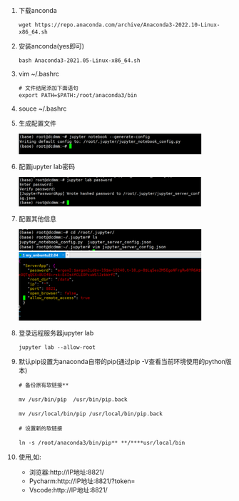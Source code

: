 1. 下载anconda

    ```shell
    wget https://repo.anaconda.com/archive/Anaconda3-2022.10-Linux-x86_64.sh
    ```

2. 安装anconda(yes即可)

    ```shell
    bash Anaconda3-2021.05-Linux-x86_64.sh 
    ```

3. vim ~/.bashrc

    ```shell
    # 文件结尾添加下面语句
    export PATH=$PATH:/root/anaconda3/bin
    ```

4. souce ~/.bashrc

5. 生成配置文件

    <img src="../../Other/img/安装u0.jpg" style="zoom:40%">

6. 配置jupyter lab密码

    <img src="../../Other/img/安装u1.jpg" style="zoom:40%">

7. 配置其他信息

    <img src="../../Other/img/安装u3.jpg" style="zoom:40%">   

    <img src="../../Other/img/安装u2.jpg" style="zoom:40%">

8. 登录远程服务器jupyter lab

    ```shell
    jupyter lab --allow-root
    ```

9. 默认pip设置为anaconda自带的pip(通过pip -V查看当前环境使用的python版本)

    ```shell
    # 备份原有软链接**
    
    mv /usr/bin/pip  /usr/bin/pip.back
    
    mv /usr/local/bin/pip /usr/local/bin/pip.back
    
    # 设置新的软链接
    
    ln -s /root/anaconda3/bin/pip** **/****usr/local/bin
    ```

10. 使用,如:
    * 浏览器:http://IP地址:8821/
    * Pycharm:http://IP地址:8821/?token=
    * Vscode:http://IP地址:8821/